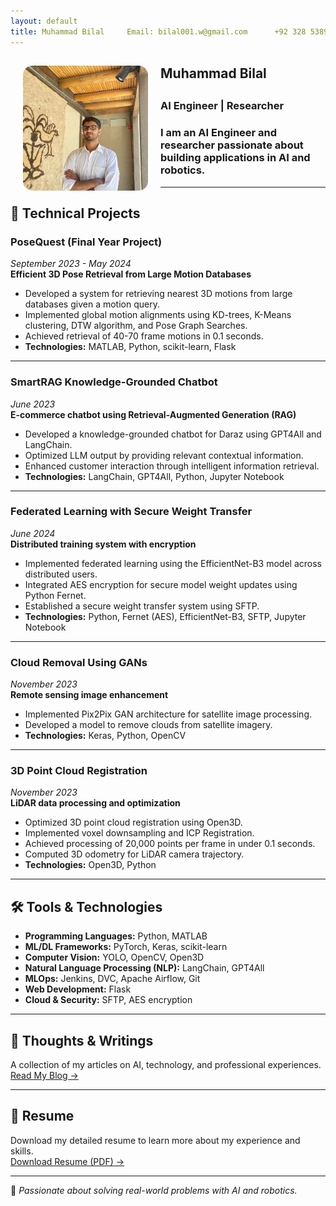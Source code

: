 ```yaml
---
layout: default
title: Muhammad Bilal     Email: bilal001.w@gmail.com      +92 328 5389492   [LinkedIn](https://linkedin.com/in/mbilal-1608-pk)     [GitHub](https://github.com/Bambokyo)
---
```


<div class="profile-section">
  <img src="profile.jpeg" width="200" height="200" style="border-radius: 15px; object-fit: cover;" align="left" hspace="20">
  
 <h2> Muhammad Bilal <h2>
<h3> AI Engineer | Researcher <h3>
I am an AI Engineer and researcher passionate about building applications in AI and robotics. 
</div>



---
## 📌 Technical Projects

### **PoseQuest (Final Year Project)**  
*September 2023 - May 2024*  
**Efficient 3D Pose Retrieval from Large Motion Databases**
- Developed a system for retrieving nearest 3D motions from large databases given a motion query.
- Implemented global motion alignments using KD-trees, K-Means clustering, DTW algorithm, and Pose Graph Searches.
- Achieved retrieval of 40-70 frame motions in 0.1 seconds.
- **Technologies:** MATLAB, Python, scikit-learn, Flask

---

### **SmartRAG Knowledge-Grounded Chatbot**  
*June 2023*  
**E-commerce chatbot using Retrieval-Augmented Generation (RAG)**
- Developed a knowledge-grounded chatbot for Daraz using GPT4All and LangChain.
- Optimized LLM output by providing relevant contextual information.
- Enhanced customer interaction through intelligent information retrieval.
- **Technologies:** LangChain, GPT4All, Python, Jupyter Notebook

---

### **Federated Learning with Secure Weight Transfer**  
*June 2024*  
**Distributed training system with encryption**
- Implemented federated learning using the EfficientNet-B3 model across distributed users.
- Integrated AES encryption for secure model weight updates using Python Fernet.
- Established a secure weight transfer system using SFTP.
- **Technologies:** Python, Fernet (AES), EfficientNet-B3, SFTP, Jupyter Notebook

---

### **Cloud Removal Using GANs**  
*November 2023*  
**Remote sensing image enhancement**
- Implemented Pix2Pix GAN architecture for satellite image processing.
- Developed a model to remove clouds from satellite imagery.
- **Technologies:** Keras, Python, OpenCV

---

### **3D Point Cloud Registration**  
*November 2023*  
**LiDAR data processing and optimization**
- Optimized 3D point cloud registration using Open3D.
- Implemented voxel downsampling and ICP Registration.
- Achieved processing of 20,000 points per frame in under 0.1 seconds.
- Computed 3D odometry for LiDAR camera trajectory.
- **Technologies:** Open3D, Python

---

## 🛠 Tools & Technologies

- **Programming Languages:** Python, MATLAB  
- **ML/DL Frameworks:** PyTorch, Keras, scikit-learn  
- **Computer Vision:** YOLO, OpenCV, Open3D  
- **Natural Language Processing (NLP):** LangChain, GPT4All  
- **MLOps:** Jenkins, DVC, Apache Airflow, Git  
- **Web Development:** Flask  
- **Cloud & Security:** SFTP, AES encryption  

---

## 📖 Thoughts & Writings
A collection of my articles on AI, technology, and professional experiences.  
[Read My Blog →](./blog)

---

## 📄 Resume
Download my detailed resume to learn more about my experience and skills.  
[Download Resume (PDF) →](./resume.pdf)

---

🎯 *Passionate about solving real-world problems with AI and robotics.*
